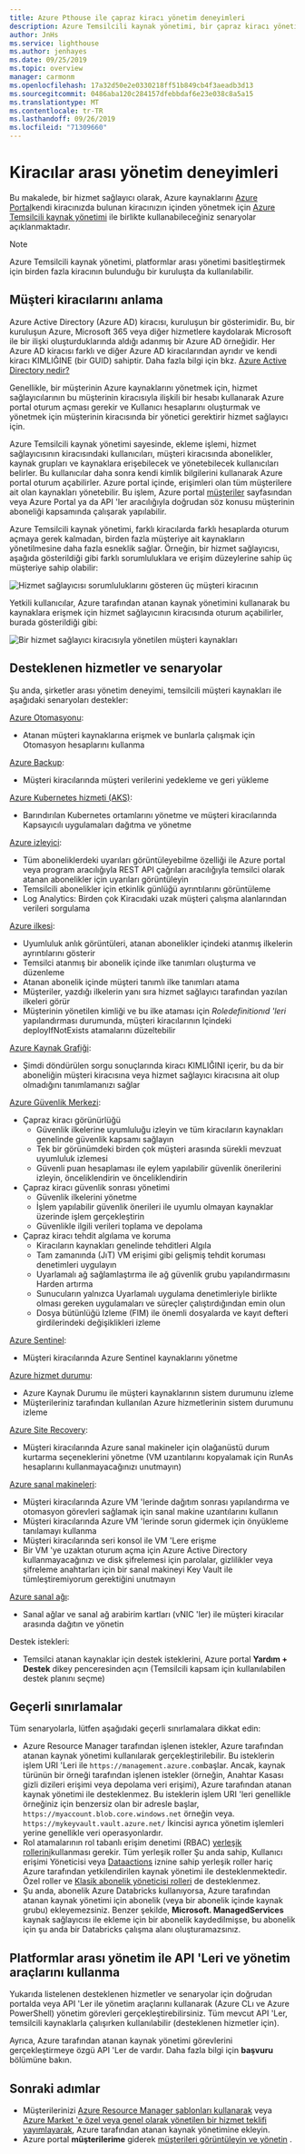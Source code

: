 ```yaml
---
title: Azure Pthouse ile çapraz kiracı yönetim deneyimleri
description: Azure Temsilcili kaynak yönetimi, bir çapraz kiracı yönetim deneyimi sunar.
author: JnHs
ms.service: lighthouse
ms.author: jenhayes
ms.date: 09/25/2019
ms.topic: overview
manager: carmonm
ms.openlocfilehash: 17a32d50e2e0330218ff51b849cb4f3aeadb3d13
ms.sourcegitcommit: 0486aba120c284157dfebbdaf6e23e038c8a5a15
ms.translationtype: MT
ms.contentlocale: tr-TR
ms.lasthandoff: 09/26/2019
ms.locfileid: "71309660"
---
```

# <a name="cross-tenant-management-experiences"></a>Kiracılar arası yönetim deneyimleri

Bu makalede, bir hizmet sağlayıcı olarak, Azure kaynaklarını [Azure Portal](https://portal.azure.com)kendi kiracınızda bulunan kiracınızın içinden yönetmek için [Azure Temsilcili kaynak yönetimi](../concepts/azure-delegated-resource-management.md) ile birlikte kullanabileceğiniz senaryolar açıklanmaktadır.

> [!NOTE]
> Azure Temsilcili kaynak yönetimi, platformlar arası yönetimi basitleştirmek için birden fazla kiracının bulunduğu bir kuruluşta da kullanılabilir.

## <a name="understanding-customer-tenants"></a>Müşteri kiracılarını anlama

Azure Active Directory (Azure AD) kiracısı, kuruluşun bir gösterimidir. Bu, bir kuruluşun Azure, Microsoft 365 veya diğer hizmetlere kaydolarak Microsoft ile bir ilişki oluşturduklarında aldığı adanmış bir Azure AD örneğidir. Her Azure AD kiracısı farklı ve diğer Azure AD kiracılarından ayrıdır ve kendi kiracı KIMLIĞINE (bir GUID) sahiptir. Daha fazla bilgi için bkz. [Azure Active Directory nedir?](https://docs.microsoft.com/azure/active-directory/fundamentals/active-directory-whatis)

Genellikle, bir müşterinin Azure kaynaklarını yönetmek için, hizmet sağlayıcılarının bu müşterinin kiracısıyla ilişkili bir hesabı kullanarak Azure portal oturum açması gerekir ve Kullanıcı hesaplarını oluşturmak ve yönetmek için müşterinin kiracısında bir yönetici gerektirir hizmet sağlayıcı için.

Azure Temsilcili kaynak yönetimi sayesinde, ekleme işlemi, hizmet sağlayıcısının kiracısındaki kullanıcıları, müşteri kiracısında abonelikler, kaynak grupları ve kaynaklara erişebilecek ve yönetebilecek kullanıcıları belirler. Bu kullanıcılar daha sonra kendi kimlik bilgilerini kullanarak Azure portal oturum açabilirler. Azure portal içinde, erişimleri olan tüm müşterilere ait olan kaynakları yönetebilir. Bu işlem, Azure portal [müşteriler](../how-to/view-manage-customers.md) sayfasından veya Azure Portal ya da API 'ler aracılığıyla doğrudan söz konusu müşterinin aboneliği kapsamında çalışarak yapılabilir.

Azure Temsilcili kaynak yönetimi, farklı kiracılarda farklı hesaplarda oturum açmaya gerek kalmadan, birden fazla müşteriye ait kaynakların yönetilmesine daha fazla esneklik sağlar. Örneğin, bir hizmet sağlayıcısı, aşağıda gösterildiği gibi farklı sorumluluklara ve erişim düzeylerine sahip üç müşteriye sahip olabilir:

![Hizmet sağlayıcısı sorumluluklarını gösteren üç müşteri kiracının](../media/azure-delegated-resource-management-customer-tenants.jpg)

Yetkili kullanıcılar, Azure tarafından atanan kaynak yönetimini kullanarak bu kaynaklara erişmek için hizmet sağlayıcının kiracısında oturum açabilirler, burada gösterildiği gibi:

![Bir hizmet sağlayıcı kiracısıyla yönetilen müşteri kaynakları](../media/azure-delegated-resource-management-service-provider-tenant.jpg)

## <a name="supported-services-and-scenarios"></a>Desteklenen hizmetler ve senaryolar

Şu anda, şirketler arası yönetim deneyimi, temsilcili müşteri kaynakları ile aşağıdaki senaryoları destekler:

[Azure Otomasyonu](https://docs.microsoft.com/azure/automation/):

- Atanan müşteri kaynaklarına erişmek ve bunlarla çalışmak için Otomasyon hesaplarını kullanma

[Azure Backup](https://docs.microsoft.com/azure/backup/):

- Müşteri kiracılarında müşteri verilerini yedekleme ve geri yükleme

[Azure Kubernetes hizmeti (AKS)](https://docs.microsoft.com//azure/aks/):

- Barındırılan Kubernetes ortamlarını yönetme ve müşteri kiracılarında Kapsayıcılı uygulamaları dağıtma ve yönetme

[Azure izleyici](https://docs.microsoft.com/azure/azure-monitor/):

- Tüm aboneliklerdeki uyarıları görüntüleyebilme özelliği ile Azure portal veya program aracılığıyla REST API çağrıları aracılığıyla temsilci olarak atanan abonelikler için uyarıları görüntüleyin
- Temsilcili abonelikler için etkinlik günlüğü ayrıntılarını görüntüleme
- Log Analytics: Birden çok Kiracıdaki uzak müşteri çalışma alanlarından verileri sorgulama

[Azure ilkesi](https://docs.microsoft.com/azure/governance/policy/):

- Uyumluluk anlık görüntüleri, atanan abonelikler içindeki atanmış ilkelerin ayrıntılarını gösterir
- Temsilci atanmış bir abonelik içinde ilke tanımları oluşturma ve düzenleme
- Atanan abonelik içinde müşteri tanımlı ilke tanımları atama
- Müşteriler, yazdığı ilkelerin yanı sıra hizmet sağlayıcı tarafından yazılan ilkeleri görür
- Müşterinin yönetilen kimliği ve bu ilke ataması için *Roledefinitionıd 'leri* yapılandırması durumunda, müşteri kiracılarının Içindeki deployIfNotExists atamalarını düzeltebilir

[Azure Kaynak Grafiği](https://docs.microsoft.com/azure/governance/resource-graph/):

- Şimdi döndürülen sorgu sonuçlarında kiracı KIMLIĞINI içerir, bu da bir aboneliğin müşteri kiracısına veya hizmet sağlayıcı kiracısına ait olup olmadığını tanımlamanızı sağlar

[Azure Güvenlik Merkezi](https://docs.microsoft.com/azure/security-center/):

- Çapraz kiracı görünürlüğü
  - Güvenlik ilkelerine uyumluluğu izleyin ve tüm kiracıların kaynakları genelinde güvenlik kapsamı sağlayın
  - Tek bir görünümdeki birden çok müşteri arasında sürekli mevzuat uyumluluk izlemesi
  - Güvenli puan hesaplaması ile eylem yapılabilir güvenlik önerilerini izleyin, önceliklendirin ve önceliklendirin
- Çapraz kiracı güvenlik sonrası yönetimi
  - Güvenlik ilkelerini yönetme
  - İşlem yapılabilir güvenlik önerileri ile uyumlu olmayan kaynaklar üzerinde işlem gerçekleştirin
  - Güvenlikle ilgili verileri toplama ve depolama
- Çapraz kiracı tehdit algılama ve koruma
  - Kiracıların kaynakları genelinde tehditleri Algıla
  - Tam zamanında (JıT) VM erişimi gibi gelişmiş tehdit koruması denetimleri uygulayın
  - Uyarlamalı ağ sağlamlaştırma ile ağ güvenlik grubu yapılandırmasını Harden artırma
  - Sunucuların yalnızca Uyarlamalı uygulama denetimleriyle birlikte olması gereken uygulamaları ve süreçler çalıştırdığından emin olun
  - Dosya bütünlüğü Izleme (FIM) ile önemli dosyalarda ve kayıt defteri girdilerindeki değişiklikleri izleme

[Azure Sentinel](https://docs.microsoft.com/azure/sentinel/multiple-tenants-service-providers):

- Müşteri kiracılarında Azure Sentinel kaynaklarını yönetme

[Azure hizmet durumu](https://docs.microsoft.com/azure/service-health/):

- Azure Kaynak Durumu ile müşteri kaynaklarının sistem durumunu izleme
- Müşterileriniz tarafından kullanılan Azure hizmetlerinin sistem durumunu izleme

[Azure Site Recovery](https://docs.microsoft.com/azure/site-recovery/):

- Müşteri kiracılarında Azure sanal makineler için olağanüstü durum kurtarma seçeneklerini yönetme (VM uzantılarını kopyalamak için RunAs hesaplarını kullanmayacağınızı unutmayın)

[Azure sanal makineleri](https://docs.microsoft.com/azure/virtual-machines/):

- Müşteri kiracılarında Azure VM 'lerinde dağıtım sonrası yapılandırma ve otomasyon görevleri sağlamak için sanal makine uzantılarını kullanın
- Müşteri kiracılarında Azure VM 'lerinde sorun gidermek için önyükleme tanılamayı kullanma
- Müşteri kiracılarında seri konsol ile VM 'Lere erişme
- Bir VM 'ye uzaktan oturum açma için Azure Active Directory kullanmayacağınızı ve disk şifrelemesi için parolalar, gizlilikler veya şifreleme anahtarları için bir sanal makineyi Key Vault ile tümleştiremiyorum gerektiğini unutmayın

[Azure sanal ağı](https://docs.microsoft.com/azure/virtual-network/):

- Sanal ağlar ve sanal ağ arabirim kartları (vNIC 'ler) ile müşteri kiracılar arasında dağıtın ve yönetin

Destek istekleri:

- Temsilci atanan kaynaklar için destek isteklerini, Azure portal **Yardım + Destek** dikey penceresinden açın (Temsilcili kapsam için kullanılabilen destek planını seçme)

## <a name="current-limitations"></a>Geçerli sınırlamalar
Tüm senaryolarla, lütfen aşağıdaki geçerli sınırlamalara dikkat edin:

- Azure Resource Manager tarafından işlenen istekler, Azure tarafından atanan kaynak yönetimi kullanılarak gerçekleştirilebilir. Bu isteklerin işlem URI 'Leri ile `https://management.azure.com`başlar. Ancak, kaynak türünün bir örneği tarafından işlenen istekler (örneğin, Anahtar Kasası gizli dizileri erişimi veya depolama veri erişimi), Azure tarafından atanan kaynak yönetimi ile desteklenmez. Bu isteklerin işlem URI 'leri genellikle örneğiniz için benzersiz olan bir adresle başlar, `https://myaccount.blob.core.windows.net` örneğin veya. `https://mykeyvault.vault.azure.net/` İkincisi ayrıca yönetim işlemleri yerine genellikle veri operasyonlardır. 
- Rol atamalarının rol tabanlı erişim denetimi (RBAC) [yerleşik rollerini](https://docs.microsoft.com/azure/role-based-access-control/built-in-roles)kullanması gerekir. Tüm yerleşik roller Şu anda sahip, Kullanıcı erişimi Yöneticisi veya [Dataactions](https://docs.microsoft.com/azure/role-based-access-control/role-definitions#dataactions) iznine sahip yerleşik roller hariç Azure tarafından yetkilendirilen kaynak yönetimi ile desteklenmektedir. Özel roller ve [Klasik abonelik yöneticisi rolleri](https://docs.microsoft.com/azure/role-based-access-control/classic-administrators) de desteklenmez.
- Şu anda, abonelik Azure Databricks kullanıyorsa, Azure tarafından atanan kaynak yönetimi için abonelik (veya bir abonelik içinde kaynak grubu) ekleyemezsiniz. Benzer şekilde, **Microsoft. ManagedServices** kaynak sağlayıcısı ile ekleme için bir abonelik kaydedilmişse, bu abonelik için şu anda bir Databricks çalışma alanı oluşturamazsınız.

## <a name="using-apis-and-management-tools-with-cross-tenant-management"></a>Platformlar arası yönetim ile API 'Leri ve yönetim araçlarını kullanma

Yukarıda listelenen desteklenen hizmetler ve senaryolar için doğrudan portalda veya API 'Ler ile yönetim araçlarını kullanarak (Azure CLı ve Azure PowerShell) yönetim görevleri gerçekleştirebilirsiniz. Tüm mevcut API 'Ler, temsilcili kaynaklarla çalışırken kullanılabilir (desteklenen hizmetler için).

Ayrıca, Azure tarafından atanan kaynak yönetimi görevlerini gerçekleştirmeye özgü API 'Ler de vardır. Daha fazla bilgi için **başvuru** bölümüne bakın.


## <a name="next-steps"></a>Sonraki adımlar

- Müşterilerinizi [Azure Resource Manager şablonları kullanarak](../how-to/onboard-customer.md) veya [Azure Market 'e özel veya genel olarak yönetilen bir hizmet teklifi yayımlayarak](../how-to/publish-managed-services-offers.md), Azure tarafından atanan kaynak yönetimine ekleyin.
- Azure portal **müşterilerime** giderek [müşterileri görüntüleyin ve yönetin](../how-to/view-manage-customers.md) .
